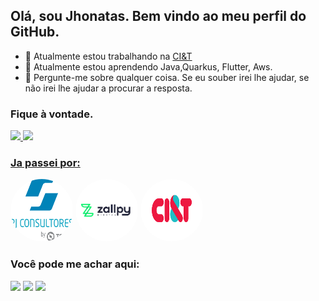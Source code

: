 ## Olá, sou Jhonatas. Bem vindo ao meu perfil do GitHub.

- 🔭 Atualmente estou trabalhando na <a href="https://ciandt.com/br/" target="_blank">CI&T</a>
- 🌱 Atualmente estou aprendendo Java,Quarkus, Flutter, Aws.
- 💬 Pergunte-me sobre qualquer coisa. Se eu souber irei lhe ajudar, se não irei lhe ajudar a procurar a resposta.


### Fique à vontade.
<div>
<a href="https://github.com/jhonatasal">
<img height="180em" src="https://github-readme-stats.vercel.app/api/top-langs/?username=jhonatasal&layout=compact&langs_count=7&theme=merko"/>
<img height="180em" src="https://github-readme-stats.vercel.app/api?username=jhonatasal&show_icons=true&theme=merko&include_all_commits=true&count_private=true"/>
</div>
  
### Ja passei por:
<div>
        <a href="https://rjconsultores.com.br" target="_blank"><img  style="height: 100px; width:100px; border-radius:50px;" src="https://github.com/jhonatasal/jhonatasal/blob/main/logo-rjconsultores-color-h.png";
        alt="RJ Consultores"></a>
        <a href="https://zallpy.com/" target="_blank"><img  style="height: 100px; width:100px; border-radius:50px;" src="https://github.com/jhonatasal/jhonatasal/blob/main/logo-zallpy.png";
        alt="Zallpy"></a>
        <a href="https://ciandt.com/br/" target="_blank"><img  style="height: 100px; width:100px; border-radius:50px;" src="https://github.com/jhonatasal/jhonatasal/blob/main/ciandt.png";
        alt="CI&T"></a>
 </div>
  
### Você pode me achar aqui:

<div>

<a href="https://instagram.com/jhonatas_as" target="_blank"><img src="https://img.shields.io/badge/-Instagram-%23E4405F?style=for-the-badge&logo=instagram&logoColor=white" target="_blank"></a>
<a href = "mailto:contato@jhonatasa_s@hotmail.com"><img src="https://img.shields.io/badge/Outlook-0078D4?style=for-the-badge&logo=microsoft-outlook&logoColor=white" target="_blank"></a>
<a href="https://www.linkedin.com/in/jhonatas-alves-79012115b" target="_blank"><img src="https://img.shields.io/badge/-LinkedIn-%230077B5?style=for-the-badge&logo=linkedin&logoColor=white" target="_blank"></a>   
</div>
  
